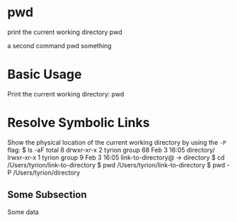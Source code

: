 # pwd

print the current working directory
    pwd

a second command
    pwd something


# Basic Usage

Print the current working directory:
    pwd


# Resolve Symbolic Links

Show the physical location of the current working directory by using the `-P`
flag:
    $ ls -aF
    total 8
    drwxr-xr-x  2 tyrion  group  68 Feb  3 16:05 directory/
    lrwxr-xr-x  1 tyrion  group   9 Feb  3 16:05 link-to-directory@ -> directory
    $ cd /Users/tyrion/link-to-directory
    $ pwd
    /Users/tyrion/link-to-directory
    $ pwd -P
    /Users/tyrion/directory


## Some Subsection

Some data

